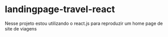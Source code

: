 # landingpage-travel-react
Nesse projeto estou utilizando o react.js para reproduzir um home page de site de viagens
